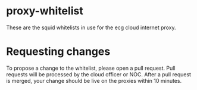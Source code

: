 # proxy-whitelist

These are the squid whitelists in use for the ecg cloud internet proxy.

# Requesting changes

To propose a change to the whitelist, please open a pull request. Pull requests will be processed by the cloud officer or NOC. After a pull request is merged, your change should be live on the proxies within 10 minutes.

